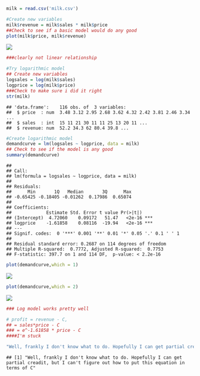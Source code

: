 ``` r
milk = read.csv('milk.csv')
```

``` r
#Create new variables
milk$revenue = milk$sales * milk$price
##Check to see if a basic model would do any good
plot(milk$price, milk$revenue)
```

![](Problem4_files/figure-markdown_github/testrev-1.png)

``` r
###clearly not linear relationship
```

``` r
#Try logarithmic model
## Create new variables
logsales = log(milk$sales)
logprice = log(milk$price)
###Check to make sure i did it right
str(milk)
```

    ## 'data.frame':    116 obs. of  3 variables:
    ##  $ price  : num  3.48 3.12 2.95 2.68 3.62 4.32 2.42 3.81 2.46 3.34 ...
    ##  $ sales  : int  15 11 21 30 11 11 25 13 20 11 ...
    ##  $ revenue: num  52.2 34.3 62 80.4 39.8 ...

``` r
#Create logarithmic model
demandcurve = lm(logsales ~ logprice, data = milk)
## Check to see if the model is any good
summary(demandcurve)
```

    ## 
    ## Call:
    ## lm(formula = logsales ~ logprice, data = milk)
    ## 
    ## Residuals:
    ##      Min       1Q   Median       3Q      Max 
    ## -0.65425 -0.18405 -0.01262  0.17986  0.65074 
    ## 
    ## Coefficients:
    ##             Estimate Std. Error t value Pr(>|t|)    
    ## (Intercept)  4.72060    0.09172   51.47   <2e-16 ***
    ## logprice    -1.61858    0.08116  -19.94   <2e-16 ***
    ## ---
    ## Signif. codes:  0 '***' 0.001 '**' 0.01 '*' 0.05 '.' 0.1 ' ' 1
    ## 
    ## Residual standard error: 0.2687 on 114 degrees of freedom
    ## Multiple R-squared:  0.7772, Adjusted R-squared:  0.7753 
    ## F-statistic: 397.7 on 1 and 114 DF,  p-value: < 2.2e-16

``` r
plot(demandcurve,which = 1)
```

![](Problem4_files/figure-markdown_github/logmodel-1.png)

``` r
plot(demandcurve,which = 2)
```

![](Problem4_files/figure-markdown_github/logmodel-2.png)

``` r
### Log model works pretty well
```

``` r
# profit = revenue - C,
## = sales*price - C
### = e^-1.61858 * price - C
####I'm stuck

"Well, frankly I don't know what to do. Hopefully I can get partial creadit, but I can't figure out how to put this equation in terms of C"
```

    ## [1] "Well, frankly I don't know what to do. Hopefully I can get partial creadit, but I can't figure out how to put this equation in terms of C"
